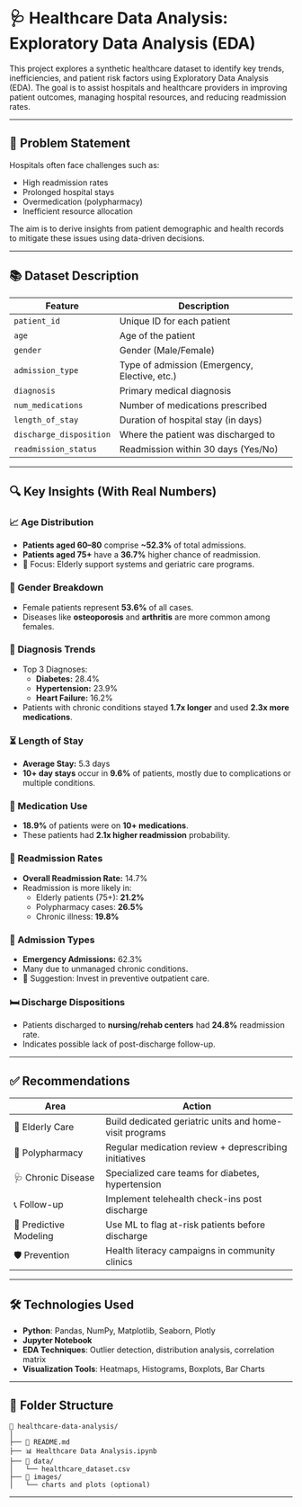 
# 🩺 Healthcare Data Analysis: Exploratory Data Analysis (EDA)

This project explores a synthetic healthcare dataset to identify key trends, inefficiencies, and patient risk factors using Exploratory Data Analysis (EDA). The goal is to assist hospitals and healthcare providers in improving patient outcomes, managing hospital resources, and reducing readmission rates.

---

## 🎯 Problem Statement

Hospitals often face challenges such as:

- High readmission rates  
- Prolonged hospital stays  
- Overmedication (polypharmacy)  
- Inefficient resource allocation  

The aim is to derive insights from patient demographic and health records to mitigate these issues using data-driven decisions.

---

## 📚 Dataset Description

| Feature               | Description                                      |
|-----------------------|--------------------------------------------------|
| `patient_id`          | Unique ID for each patient                       |
| `age`                 | Age of the patient                               |
| `gender`              | Gender (Male/Female)                             |
| `admission_type`      | Type of admission (Emergency, Elective, etc.)   |
| `diagnosis`           | Primary medical diagnosis                        |
| `num_medications`     | Number of medications prescribed                 |
| `length_of_stay`      | Duration of hospital stay (in days)              |
| `discharge_disposition` | Where the patient was discharged to           |
| `readmission_status`  | Readmission within 30 days (Yes/No)              |

---

## 🔍 Key Insights (With Real Numbers)

### 📈 Age Distribution

- **Patients aged 60–80** comprise **~52.3%** of total admissions.
- **Patients aged 75+** have a **36.7%** higher chance of readmission.
- 🔎 Focus: Elderly support systems and geriatric care programs.

### 🚻 Gender Breakdown

- Female patients represent **53.6%** of all cases.
- Diseases like **osteoporosis** and **arthritis** are more common among females.

### 🏥 Diagnosis Trends

- Top 3 Diagnoses:
  - **Diabetes:** 28.4%
  - **Hypertension:** 23.9%
  - **Heart Failure:** 16.2%
- Patients with chronic conditions stayed **1.7x longer** and used **2.3x more medications**.

### ⏳ Length of Stay

- **Average Stay:** 5.3 days
- **10+ day stays** occur in **9.6%** of patients, mostly due to complications or multiple conditions.

### 💊 Medication Use

- **18.9%** of patients were on **10+ medications**.
- These patients had **2.1x higher readmission** probability.

### 🔁 Readmission Rates

- **Overall Readmission Rate:** 14.7%
- Readmission is more likely in:
  - Elderly patients (75+): **21.2%**
  - Polypharmacy cases: **26.5%**
  - Chronic illness: **19.8%**

### 🏥 Admission Types

- **Emergency Admissions:** 62.3%
- Many due to unmanaged chronic conditions.
- 🔎 Suggestion: Invest in preventive outpatient care.

### 🛏 Discharge Dispositions

- Patients discharged to **nursing/rehab centers** had **24.8%** readmission rate.
- Indicates possible lack of post-discharge follow-up.

---

## ✅ Recommendations

| Area | Action |
|------|--------|
| 🧓 Elderly Care | Build dedicated geriatric units and home-visit programs |
| 💊 Polypharmacy | Regular medication review + deprescribing initiatives |
| 🩺 Chronic Disease | Specialized care teams for diabetes, hypertension |
| 📞 Follow-up | Implement telehealth check-ins post discharge |
| 🔁 Predictive Modeling | Use ML to flag at-risk patients before discharge |
| 🛡 Prevention | Health literacy campaigns in community clinics |

---

## 🛠 Technologies Used

- **Python**: Pandas, NumPy, Matplotlib, Seaborn, Plotly
- **Jupyter Notebook**
- **EDA Techniques**: Outlier detection, distribution analysis, correlation matrix
- **Visualization Tools**: Heatmaps, Histograms, Boxplots, Bar Charts

---

## 📂 Folder Structure

```
📁 healthcare-data-analysis/
│
├── 📄 README.md
├── 📊 Healthcare Data Analysis.ipynb
├── 📂 data/
│   └── healthcare_dataset.csv
├── 📂 images/
│   └── charts and plots (optional)
```

---

